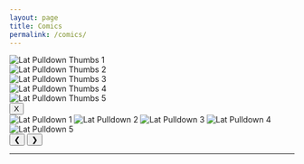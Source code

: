 ```yaml
---
layout: page
title: Comics
permalink: /comics/
---
```


<!-- Thumbnail Gallery -->
<div class="thumbnail-gallery">
  <div class="thumbnail" data-index="0">
    <img src="../images/comics/Lat_Pulldown/Lat_Pulldown_1.PNG" alt="Lat Pulldown Thumbs 1">
  </div>
  <div class="thumbnail" data-index="1">
    <img src="../images/comics/Lat_Pulldown/Lat_Pulldown_2.PNG" alt="Lat Pulldown Thumbs 2">
  </div>
  <div class="thumbnail" data-index="2">
    <img src="../images/comics/Lat_Pulldown/Lat_Pulldown_3.PNG" alt="Lat Pulldown Thumbs 3">
  </div>
  <div class="thumbnail" data-index="3">
    <img src="../images/comics/Lat_Pulldown/Lat_Pulldown_4.PNG" alt="Lat Pulldown Thumbs 4">
  </div>
  <div class="thumbnail" data-index="4">
    <img src="../images/comics/Lat_Pulldown/Lat_Pulldown_5.PNG" alt="Lat Pulldown Thumbs 5">
  </div>
</div>

<!-- Full-size Image Viewer (initially hidden) -->
<div class="full-size-gallery">
  <button class="close-gallery">X</button>
  <div class="image-container">
    <img class="full-image" src="../images/comics/Lat_Pulldown/Lat_Pulldown_1.png" alt="Lat Pulldown 1">
    <img class="full-image" src="../images/comics/Lat_Pulldown/Lat_Pulldown_2.png" alt="Lat Pulldown 2">
    <img class="full-image" src="../images/comics/Lat_Pulldown/Lat_Pulldown_3.png" alt="Lat Pulldown 3">
    <img class="full-image" src="../images/comics/Lat_Pulldown/Lat_Pulldown_4.png" alt="Lat Pulldown 4">
    <img class="full-image" src="../images/comics/Lat_Pulldown/Lat_Pulldown_5.png" alt="Lat Pulldown 5">
  </div>
  <button class="prev-image">&#10094;</button>
  <button class="next-image">&#10095;</button>
</div>

---







<script src="https://code.jquery.com/jquery-3.6.0.min.js"></script>
<script>
$(document).ready(function() {
  // Show the full-size gallery when a thumbnail is clicked
  $('.thumbnail').click(function() {
    var index = $(this).data('index');  // Get the index of the clicked thumbnail
    console.log("thumbnail clicked; index ", index);
    showFullSizeImage(index);  // Show the corresponding full-size image
  });

  // Show the full-size image gallery
  function showFullSizeImage(index) {
    var fullSizeImages = $('.full-size-gallery .full-image');
    fullSizeImages.hide();  // Hide all images

    // Show the image corresponding to the clicked thumbnail
    $(fullSizeImages[index]).show();

    // Show the full-size gallery
    $('.thumbnail-gallery').hide();
    $('.full-size-gallery').show();

    // Store the current index for navigation
    $('.full-size-gallery').data('currentIndex', index);
  }

  // Handle closing the gallery
  $('.close-gallery').click(function() {
    $('.full-size-gallery').hide();
    $('.thumbnail-gallery').show();
  });

  // Handle next image navigation
  $('.next-image').click(function() {
    var currentIndex = $('.full-size-gallery').data('currentIndex');
    var totalImages = $('.full-size-gallery .full-image').length;
    if ((currentIndex + 1) < totalImages) {
        var nextIndex = (currentIndex + 1); 
        showFullSizeImage(nextIndex);  // Show the next image
    }
  });

  // Handle previous image navigation
  $('.prev-image').click(function() {
    var currentIndex = $('.full-size-gallery').data('currentIndex');
    var totalImages = $('.full-size-gallery .full-image').length;
    if ((currentIndex - 1) >= 0){
        var prevIndex = (currentIndex - 1);
        showFullSizeImage(prevIndex);  // Show the previous image
    }
  });
});
</script>
